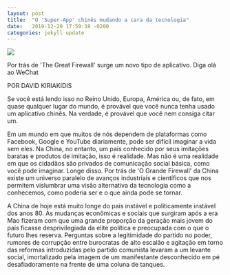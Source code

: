 ```yaml
---
layout: post
title:  "O 'Super-App' chinês mudando a cara da tecnologia"
date:   2019-12-20 17:59:38 -0200
categories: jekyll update
---
```


![](https://images.fleximize.com/images/_articleBannerImage/chinese-super-app-changing-tech-dk-16.07.19-Ikg1jRf_qbM-u.jpg?mtime=20190716075807)

Por trás de 'The Great Firewall' surge um novo tipo de aplicativo. Diga olá ao WeChat

POR DAVID KIRIAKIDIS

Se você está lendo isso no Reino Unido, Europa, América ou, de fato, em quase qualquer lugar do mundo, é provável que você nunca tenha usado um aplicativo chinês. Na verdade, é provável que você nem consiga citar um.

Em um mundo em que muitos de nós dependem de plataformas como Facebook, Google e YouTube diariamente, pode ser difícil imaginar a vida sem eles. Na China, no entanto, um país conhecido por seus imitações baratas e produtos de imitação, isso é realidade. Mas não é uma realidade em que os cidadãos são privados de comunicação social básica, como você pode imaginar. Longe disso. Por trás de 'O Grande Firewall' da China existe um universo paralelo de avanços industriais e científicos que nos permitem vislumbrar uma visão alternativa da tecnologia como a conhecemos, como poderia ser e o que ainda pode se tornar.

A China de hoje está muito longe do país instável e politicamente instável dos anos 80. As mudanças econômicas e sociais que surgiram após a era Mao fizeram com que uma grande proporção da geração mais jovem do país ficasse desprivilegiada da elite política e preocupada com o que o futuro lhes reserva. Perguntas sobre a legitimidade do partido no poder, rumores de corrupção entre burocratas de alto escalão e agitação em torno das reformas introduzidas pelo partido comunista levaram a um levante social, imortalizado pela imagem de um manifestante desconhecido em pé desafiadoramente na frente de uma coluna de tanques.


